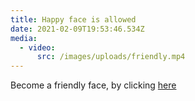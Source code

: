 ```yaml
---
title: Happy face is allowed
date: 2021-02-09T19:53:46.534Z
media:
  - video:
      src: /images/uploads/friendly.mp4
---
```

Become a friendly face, by clicking [here](https://sketches.jthaw.dev/03)